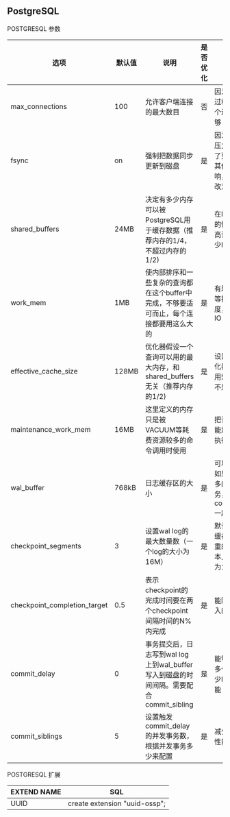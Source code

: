 ## PostgreSQL

POSTGRESQL 参数

| 选项                         | 默认值 | 说明                                                                                   | 是否优化 | 原因                                                                |
| ---------------------------- | ------ | -------------------------------------------------------------------------------------- | -------- | ------------------------------------------------------------------- |
| max_connections              | 100    | 允许客户端连接的最大数目                                                               | 否       | 因为在测试的过程中，100个连接已经足够                               |
| fsync                        | on     | 强制把数据同步更新到磁盘                                                               | 是       | 因为系统的IO压力很大，为了更好的测试其他配置的影响，把改参数改为off |
| shared_buffers               | 24MB   | 决定有多少内存可以被PostgreSQL用于缓存数据（推荐内存的1/4，不超过内存的1/2)            | 是       | 在IO压力很大的情况下，提高该值可以减少IO                            |
| work_mem                     | 1MB    | 使内部排序和一些复杂的查询都在这个buffer中完成，不够要适可而止，每个连接都要用这么大的 | 是       | 有助提高排序等操作的速度，并且减低IO                                |
| effective_cache_size         | 128MB  | 优化器假设一个查询可以用的最大内存，和shared_buffers无关（推荐内存的1/2)               | 是       | 设置稍大，优化器更倾向使用索引扫描而不是顺序扫描                    |
| maintenance_work_mem         | 16MB   | 这里定义的内存只是被VACUUM等耗费资源较多的命令调用时使用                               | 是       | 把该值调大，能加快命令的执行                                        |
| wal_buffer                   | 768kB  | 日志缓存区的大小                                                                       | 是       | 可以降低IO，如果遇上比较多的并发短事务，应该和commit_delay一起用    |
| checkpoint_segments          | 3      | 设置wal log的最大数量数（一个log的大小为16M）                                          | 是       | 默认的48M的缓存是一个严重的瓶颈，基本上都要设置为10以上             |
| checkpoint_completion_target | 0.5    | 表示checkpoint的完成时间要在两个checkpoint间隔时间的N%内完成                           | 是       | 能降低平均写入的开销                                                |
| commit_delay                 | 0      | 事务提交后，日志写到wal log上到wal_buffer写入到磁盘的时间间隔。需要配合commit_sibling  | 是       | 能够一次写入多个事务，减少IO，提高性能                              |
| commit_siblings              | 5      | 设置触发commit_delay的并发事务数，根据并发事务多少来配置                               | 是       | 减少IO，提高性能                                                    |

POSTGRESQL 扩展

| EXTEND NAME | SQL                           |
| ----------- | ----------------------------- |
| UUID        | create extension "uuid-ossp"; |